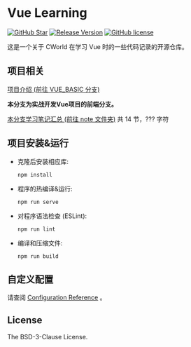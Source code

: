 # Vue Learning

[![GitHub Star](https://img.shields.io/github/stars/cworld1/vue-learning.svg?style=flat-square&label=Star&color=00ADD8&logo=github)](https://github.com/cworld1/vue-learning/)
[![Release Version](https://img.shields.io/github/v/release/cworld1/vue-learning.svg?style=flat-square&label=Release&color=00ADD8&logo=github)](https://github.com/cworld1/vue-learning/releases/latest)
[![GitHub license](https://img.shields.io/github/license/cworld1/vue-learning.svg?style=flat-square&label=License&color=00ADD8&logo=github)](https://github.com/cworld1/vue-learning/)

这是一个关于 CWorld 在学习 Vue 时的一些代码记录的开源仓库。

## 项目相关

[项目介绍 (前往 VUE_BASIC 分支)](https://github.com/cworld1/vue-learning/tree/VUE_BASIC)

**本分支为实战开发Vue项目的前端分支。**

[本分支学习笔记汇总 (前往 note 文件夹)](./noteForAll.md) 共 14 节，??? 字符

## 项目安装&运行

- 克隆后安装相应库:
    ```
    npm install
    ```

- 程序的热编译&运行:
    ```
    npm run serve
    ```

- 对程序语法检查 (ESLint):
    ```
    npm run lint
    ```

- 编译和压缩文件:
    ```
    npm run build
    ```

## 自定义配置

请查阅 [Configuration Reference](https://cli.vuejs.org/config/) 。

## License

The BSD-3-Clause License.

